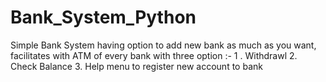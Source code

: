 # Bank_System_Python
Simple Bank System having option to add new bank as much as you want, facilitates with ATM of every bank with three option :- 
1 . Withdrawl 
2. Check Balance
3. Help menu to register new account to bank 
